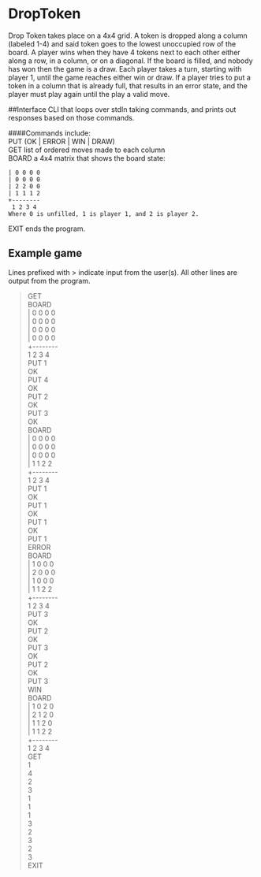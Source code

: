 # DropToken

Drop Token takes place on a 4x4 grid. A token is dropped along a
column (labeled 1-4) and said token goes to the lowest unoccupied
row of the board. A player wins when they have 4 tokens next to each
other either along a row, in a column, or on a diagonal. If the board is
filled, and nobody has won then the game is a draw. Each player takes
a turn, starting with player 1, until the game reaches either win or
draw. If a player tries to put a token in a column that is already full, that
results in an error state, and the player must play again until the play a
valid move.

##Interface
CLI that loops over stdIn taking commands, and prints out responses
based on those commands.  

####Commands include:    
PUT <column> (OK | ERROR | WIN | DRAW)  
GET list of ordered moves made to each column  
BOARD a 4x4 matrix that shows the board state:  

    | 0 0 0 0  
    | 0 0 0 0  
    | 2 2 0 0  
    | 1 1 1 2  
    +--------  
     1 2 3 4  
    Where 0 is unfilled, 1 is player 1, and 2 is player 2.  

EXIT ends the program.


## Example game  
Lines prefixed with > indicate input from the user(s). All other lines are
output from the program.  
> GET  
> BOARD  
| 0 0 0 0  
| 0 0 0 0  
| 0 0 0 0  
| 0 0 0 0  
+--------  
 1 2 3 4  
> PUT 1  
OK  
> PUT 4  
OK  
> PUT 2  
OK  
> PUT 3  
OK  
> BOARD  
| 0 0 0 0  
| 0 0 0 0  
| 0 0 0 0  
| 1 1 2 2  
+--------  
 1 2 3 4  
> PUT 1  
OK  
> PUT 1  
OK  
> PUT 1  
OK  
> PUT 1   
ERROR  
> BOARD  
| 1 0 0 0  
| 2 0 0 0  
| 1 0 0 0  
| 1 1 2 2  
+--------  
 1 2 3 4  
> PUT 3  
OK  
> PUT 2  
OK  
> PUT 3  
OK  
> PUT 2  
OK  
> PUT 3  
WIN  
> BOARD  
| 1 0 2 0  
| 2 1 2 0  
| 1 1 2 0  
| 1 1 2 2  
+--------  
 1 2 3 4  
> GET  
1  
4  
2  
3  
1  
1  
1  
3  
2  
3  
2  
3  
> EXIT  

